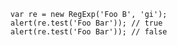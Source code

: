 <code>
    var re = new RegExp('Foo B', 'gi');
    alert(re.test('Foo Bar')); // true
    alert(re.test('Foo Bar')); // false
</code>